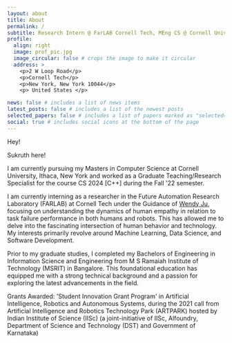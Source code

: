 ```yaml
---
layout: about
title: About
permalink: /
subtitle: Research Intern @ FarLAB Cornell Tech, MEng CS @ Cornell University
profile:
  align: right
  image: prof_pic.jpg
  image_circular: false # crops the image to make it circular
  address: >
    <p>2 W Loop Road</p>
    <p>Cornell Tech</p>
    <p>New York, New York 10044</p>
    <p> United States </p>

news: false # includes a list of news items
latest_posts: false # includes a list of the newest posts
selected_papers: false # includes a list of papers marked as "selected={true}"
social: true # includes social icons at the bottom of the page
---
```


Hey!

Sukruth here!

I am currently pursuing my Masters in Computer Science at Cornell University, Ithaca, New York and worked as a Graduate Teaching/Research Specialist for the course CS 2024 [C++] during the Fall '22 semester.

I am currently interning as a researcher in the Future Automation Research Laboratory (FARLAB) at Cornell Tech under the Guidance of [Wendy Ju](https://tech.cornell.edu/people/wendy-ju/), focusing on understanding the dynamics of human empathy in relation to task failure performance in both humans and robots. This has allowed me to delve into the fascinating intersection of human behavior and technology. My interests primarily revolve around Machine Learning, Data Science, and Software Development.

Prior to my graduate studies, I completed my Bachelors of Engineering in Information Science and Engineering from M S Ramaiah Institute of Technology (MSRIT) in Bangalore. This foundational education has equipped me with a strong technical background and a passion for exploring the latest advancements in the field.

Grants Awarded: 'Student Innovation Grant Program' in Artificial Intelligence, Robotics and Autonomous Systems, during the 2021 call from Artificial Intelligence and Robotics Technology Park (ARTPARK) hosted by Indian Institute of Science (IISc) (a joint-initiative of IISc, Alfoundry, Department of Science and Technology (DST) and Government of Karnataka)

<!--
Write your biography here. Tell the world about yourself. Link to your favorite [subreddit](http://reddit.com). You can put a picture in, too. The code is already in, just name your picture `prof_pic.jpg` and put it in the `img/` folder.

Put your address / P.O. box / other info right below your picture. You can also disable any of these elements by editing `profile` property of the YAML header of your `_pages/about.md`. Edit `_bibliography/papers.bib` and Jekyll will render your [publications page](/al-folio/publications/) automatically.

Link to your social media connections, too. This theme is set up to use [Font Awesome icons](http://fortawesome.github.io/Font-Awesome/) and [Academicons](https://jpswalsh.github.io/academicons/), like the ones below. Add your Facebook, Twitter, LinkedIn, Google Scholar, or just disable all of them. -->
